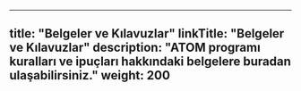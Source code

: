 
---
title: "Belgeler ve Kılavuzlar"
linkTitle: "Belgeler ve Kılavuzlar"
description: "ATOM programı kuralları ve ipuçları hakkındaki belgelere buradan ulaşabilirsiniz."
weight: 200
---
